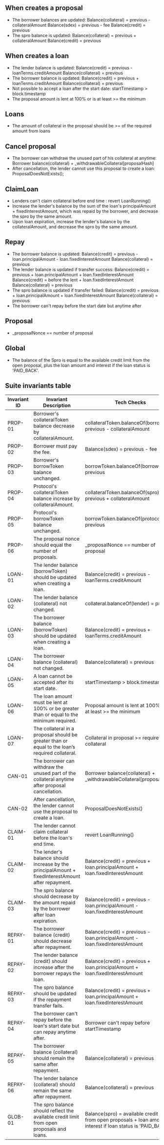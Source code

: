 ## When creates a proposal
- The borrower balances are updated:
    Balance(collateral) = previous - collateralAmount
	Balance(sdex) = previous - fee
    Balance(credit) = previous
- The spro balance is updated:
	Balance(collateral) = previous + collateralAmount
    Balance(credit) = previous

## When creates a loan
- The lender balance is updated:
    Balance(credit) = previous - loanTerms.creditAmount
    Balance(collateral) = previous
- The borrower balance is updated:
	Balance(credit) = previous + loanTerms.creditAmount
    Balance(collateral) = previous
- Not possible to accept a loan after the start date:	startTimestamp > block.timestamp
- The proposal amount is lent at 100% or is at least >= the minimum

## Loans
- The amount of collateral in the proposal should be >= of the required amount from loans

## Cancel proposal
- The borrower can withdraw the unused part of his collateral at anytime: Borrower balance(collateral) + _withdrawableCollateral[proposalHash]
- After cancellation, the lender cannot use this proposal to create a loan: ProposalDoesNotExists();

## ClaimLoan
- Lenders can't claim collateral before end time : revert LoanRunning()
- Increase the lender's balance by the sum of the loan's principalAmount + fixedInterestAmount, which was repaid by the borrower, and decrease the spro by the same amount.
- Upon loan expiration, increase the lender's balance by the collateralAmount, and decrease the spro by the same amount.

## Repay
- The borrower balance is updated:
    Balance(credit) = previous - loan.principalAmount - loan.fixedInterestAmount
    Balance(collateral) = previous
- The lender balance is updated if transfer success:
	Balance(credit) = previous + loan.principalAmount + loan.fixedInterestAmount
	Balance(credit) = before the lent + loan.fixedInterestAmount
    Balance(collateral) = previous
- The spro balance is updated if transfer failed:
	Balance(credit) = previous + loan.principalAmount + loan.fixedInterestAmount
    Balance(collateral) = previous
- The borrower can't repay before the start date but anytime after

## Proposal
- _proposalNonce == number of proposal

## Global
- The balance of the Spro is equal to the available credit limit from the open proposal, plus the loan amount and interest if the loan status is 'PAID_BACK'.

## Suite invariants table

| Invariant ID | Invariant Description                                                                            | Tech Checks                                                                                                                                                      |
| ------------ | ------------------------------------------------------------------------------------------------ | ----------------------------------------------------------------------------------------------------------------------------------------------------------------- |
| PROP-01      | Borrower's collateralToken balance decrease by collateralAmount.                                               | collateralToken.balanceOf(borrower) = previous - collateralAmount                                                                                                               |
| PROP-02      | Borrower must pay the fee.                                                                       | Balance(sdex) = previous - fee                                                                                                                                  |
| PROP-03      | Borrower's borrowToken balance unchanged.                                                               | borrowToken.balanceOf(borrower) = previous                                                                                                                                      |
| PROP-04      | Protocol's collateralToken balance increase by collateralAmount.                                            | collateralToken.balanceOf(spro) = previous + collateralAmount                                                                                                               |
| PROP-05      | Protocol's borrowToken balance unchanged.                                                          | borrowToken.balanceOf(protocol) = previous                                                                                                                                      |
| PROP-06      | The proposal nonce should equal the number of proposals.                                          | _proposalNonce == number of proposal                                                                                                                            |
| LOAN-01      | The lender balance (borrowToken) should be updated when creating a loan.                              | Balance(credit) = previous - loanTerms.creditAmount                                                                                                            |
| LOAN-02      | The lender balance (collateral) not changed.                                                         | collateral.balanceOf(lender) = previous                                                                                                                                  |
| LOAN-03      | The borrower balance (borrowToken) should be updated when creating a loan.                               | Balance(credit) = previous + loanTerms.creditAmount                                                                                                            |
| LOAN-04      | The borrower balance (collateral) not changed.                                                         | Balance(collateral) = previous                                                                                                                                  |
| LOAN-05      | A loan cannot be accepted after its start date.                                                  | startTimestamp > block.timestamp                                                                                                                                |
| LOAN-06      | The loan amount must be lent at 100% or be greater than or equal to the minimum required.         | Proposal amount is lent at 100% or is at least >= the minimum                                                                                                 |
| LOAN-07      | The collateral in a proposal should be greater than or equal to the loan’s required collateral.    | Collateral in proposal >= required collateral                                                                                                                   |
| CAN-01       | The borrower can withdraw the unused part of the collateral anytime after proposal cancellation. | Borrower balance(collateral) + _withdrawableCollateral[proposalHash]                                                                                           |
| CAN-02       | After cancellation, the lender cannot use the proposal to create a loan.                         | ProposalDoesNotExists()                                                                                                                                         |
| CLAIM-01     | The lender cannot claim collateral before the loan's end time.                                  | revert LoanRunning()                                                                                                                                             |
| CLAIM-02     | The lender's balance should increase by the principalAmount + fixedInterestAmount after repayment. | Balance(credit) = previous + loan.principalAmount + loan.fixedInterestAmount                                                                                   |
| CLAIM-03     | The spro balance should decrease by the amount repaid by the borrower after loan expiration.      | Balance(credit) = previous - loan.principalAmount - loan.fixedInterestAmount                                                                                   |
| REPAY-01     | The borrower balance (credit) should decrease after repayment.                                  | Balance(credit) = previous - loan.principalAmount - loan.fixedInterestAmount                                                                                   |
| REPAY-02     | The lender balance (credit) should increase after the borrower repays the loan.                  | Balance(credit) = previous + loan.principalAmount + loan.fixedInterestAmount                                                                                   |
| REPAY-03     | The spro balance should be updated if the repayment transfer fails.                              | Balance(credit) = previous + loan.principalAmount + loan.fixedInterestAmount                                                                                   |
| REPAY-04     | The borrower can't repay before the loan's start date but can repay anytime after.               | Borrower can't repay before startTimestamp                                                                                                                      |
| REPAY-05     | The borrower balance (collateral) should remain the same after repayment.                        | Balance(collateral) = previous                                                                                                                                  |
| REPAY-06     | The lender balance (collateral) should remain the same after repayment.                          | Balance(collateral) = previous                                                                                                                                  |
| GLOB-01      | The spro balance should reflect the available credit limit from open proposals and loans.        | Balance(spro) = available credit limit from open proposals + loan amount + interest if loan status is 'PAID_BACK'                                              |


